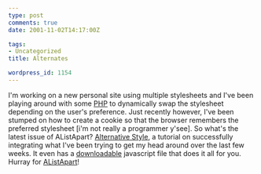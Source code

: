 ```yaml
---
type: post
comments: true
date: 2001-11-02T14:17:00Z

tags:
- Uncategorized
title: Alternates

wordpress_id: 1154
---
```


I'm working on a new personal site using multiple stylesheets and I've been playing around with some [PHP](http://www.php.net) to dynamically swap the stylesheet depending on the user's preference. Just recently however, I've been stumped on how to create a cookie so that the browser remembers the preferred stylesheet [i'm not really a programmer y'see]. So what's the latest issue of AListApart? [Alternative Style](http://www.alistapart.com/stories/alternate/), a tutorial on successfully integrating what I've been trying to get my head around over the last few weeks. It even has a [downloadable](http://www.alistapart.com/stories/alternate/styleswitcher.js) javascript file that does it all for you. Hurray for [AListApart](http://www.alistapart.com)!
